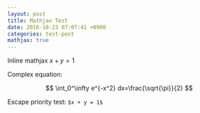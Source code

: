 ```yaml
---
layout: post
title: Mathjax Test
date: 2016-10-23 07:07:41 +0900
categories: test-post
mathjax: true
---
```

Inline mathjax $x + y = 1$

Complex equation:

$$
\int_0^\infty e^{-x^2} dx=\frac{\sqrt{\pi}}{2}
$$

Escape priority test: `$x + y = 1$`

